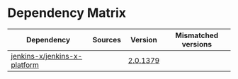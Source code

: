 # Dependency Matrix

Dependency | Sources | Version | Mismatched versions
---------- | ------- | ------- | -------------------
[jenkins-x/jenkins-x-platform](https://github.com/jenkins-x/jenkins-x-platform) |  | [2.0.1379](https://github.com/jenkins-x/jenkins-x-platform/releases/tag/v2.0.1379) | 
